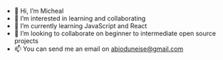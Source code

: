 - 👋 Hi, I’m Micheal
- 👀 I’m interested in learning and collaborating 
- 🌱 I’m currently learning JavaScript and React
- 💞️ I’m looking to collaborate on beginner to intermediate open source projects 
- 📫 You can send me an email on abioduneise@gmail.com 

<!---
ptolemymicheal/ptolemymicheal is a ✨ special ✨ repository because its `README.md` (this file) appears on your GitHub profile.
You can click the Preview link to take a look at your changes.
--->

